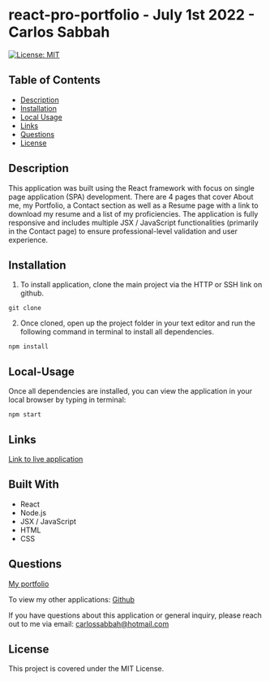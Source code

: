 # react-pro-portfolio - July 1st 2022 - Carlos Sabbah

[![License: MIT](https://img.shields.io/badge/License-MIT-yellow.svg)](https://opensource.org/licenses/MIT)

## Table of Contents

- [Description](#Description)
- [Installation](#Installation)
- [Local Usage](#Local-Usage)
- [Links](#Links)
- [Questions](#Questions)
- [License](#License)

##

## Description

This application was built using the React framework with focus on single page application (SPA) development. There are 4 pages that cover About me, my Portfolio, a Contact section as well as a Resume page with a link to download my resume and a list of my proficiencies. The application is fully responsive and includes multiple JSX / JavaScript functionalities (primarily in the Contact page) to ensure professional-level validation and user experience.

## Installation

1. To install application, clone the main project via the HTTP or SSH link on github.

```
git clone
```

2. Once cloned, open up the project folder in your text editor and run the following command in terminal to install all dependencies.

```
npm install
```

## Local-Usage

Once all dependencies are installed, you can view the application in your local browser by typing in terminal:

```
npm start
```

## Links

[Link to live application](https://csabbah.github.io/react-pro-portfolio/)

## Built With

- React
- Node.js
- JSX / JavaScript
- HTML
- CSS

## Questions

[My portfolio](https://csabbah.github.io/Carlos-Sabbah-portfolio/)

To view my other applications:
[Github](https://github.com/csabbah)

If you have questions about this application or general inquiry, please reach out to me via email: carlossabbah@hotmail.com

## License

This project is covered under the MIT License.
